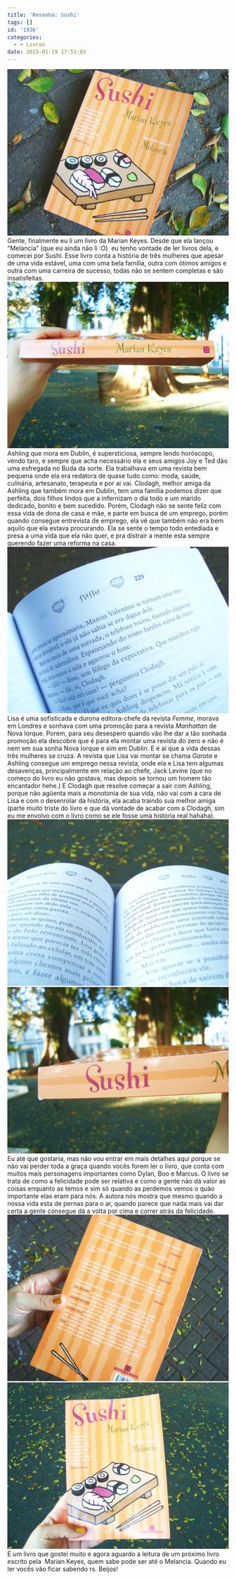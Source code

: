 ```yaml
---
title: 'Resenha: Sushi'
tags: []
id: '1936'
categories:
  - - Livros
date: 2015-01-19 17:53:03
---
```


[![Livro Sushi - Marian Keyes](/images/2015/01/DSC03507-1024x768.jpg)](/images/2015/01/DSC03507.jpg) Gente, finalmente eu li um livro da Marian Keyes. Desde que ela lançou “Melancia” (que eu ainda não li :O)  eu tenho vontade de ler livros dela, e comecei por Sushi. Esse livro conta a história de três mulheres que apesar de uma vida estável, uma com uma bela família, outra com ótimos amigos e outra com uma carreira de sucesso, todas não se sentem completas e são insatisfeitas. [![Lombada do livro Sushi](/images/2015/01/DSC03502-1024x768.jpg)](/images/2015/01/DSC03502.jpg) Ashling que mora em Dublin, é supersticiosa, sempre lendo horóscopo, vendo taro, e sempre que acha necessário ela e seus amigos Joy e Ted dão uma esfregada no Buda da sorte. Ela trabalhava em uma revista bem pequena onde ela era redatora de quase tudo como: moda, saúde, culinária, artesanato, terapeuta e por ai vai. Clodagh, melhor amiga da Ashling que também mora em Dublin, tem uma família podemos dizer que perfeita, dois filhos lindos que a infernizam o dia todo e um marido dedicado, bonito e bem sucedido. Porém, Clodagh não se sente feliz com essa vida de dona de casa e mãe, e parte em busca de um emprego, porém quando consegue entrevista de emprego, ela vê que também não era bem aquilo que ela estava procurando. Ela se sente o tempo todo entediada e presa a uma vida que ela não quer, e pra distrair a mente esta sempre querendo fazer uma reforma na casa. [![páginas do livro Sushi - Marian Keyes](/images/2015/01/DSC03504-1024x768.jpg)](/images/2015/01/DSC03504.jpg) Lisa é uma sofisticada e durona editora-chefe da revista _Femme_, morava em Londres e sonhava com uma promoção para a revista _Manhattan_ de Nova Iorque. Porém, para seu desespero quando vão lhe dar a tão sonhada promoção ela descobre que é para ela montar uma revista do zero e não é nem em sua sonha Nova Iorque e sim em Dublin. E é aí que a vida dessas três mulheres se cruza. A revista que Lisa vai montar se chama _Garota_ e Ashling consegue um emprego nessa revista, onde ela e Lisa tem algumas desavenças, principalmente em relação ao chefe, Jack Levine (que no começo do livro eu não gostava, mas depois se tornou um homem tão encantador hehe.) E Clodagh que resolve começar a sair com Ashling, porque não agüenta mais a monotonia de sua vida, não vai com a cara de Lisa e com o desenrolar da história, ela acaba traindo sua melhor amiga (parte muito triste do livro e que dá vontade de acabar com a Clodagh, sim eu me envolvo com o livro como se ele fosse uma história real hahaha). [![páginas do livro Sushi - Marian Keyes](/images/2015/01/DSC03503-1024x768.jpg)](/images/2015/01/DSC03503.jpg) [![lombada do livro Sushi](/images/2015/01/DSC03506-1024x768.jpg)](/images/2015/01/DSC03506.jpg) Eu até que gostaria, mas não vou entrar em mais detalhes aqui porque se não vai perder toda a graça quando vocês forem ler o livro, que conta com muitos mais personagens importantes como Dylan, Boo e Marcus. O livro se trata de como a felicidade pode ser relativa e como a gente não dá valor as coisas enquanto as temos e sim só quando as perdemos vemos o quão importante elas eram para nós. A autora nós mostra que mesmo quando a nossa vida esta de pernas para o ar, quando parece que nada mais vai dar certa a gente consegue dá a volta por cima e correr atrás da felicidade. [![contra-capa do livro Sushi - Marian Keyes](/images/2015/01/DSC03505-1024x768.jpg)](/images/2015/01/DSC03505.jpg) [![capa do livro Sushi Marian Keyes](/images/2015/01/DSC03501-1024x768.jpg)](/images/2015/01/DSC03501.jpg) É um livro que gostei muito e agora aguardo a leitura de um próximo livro escrito pela  Marian Keyes, quem sabe pode ser até o Melancia. Quando eu ler vocês vão ficar sabendo rs. Beijos!
